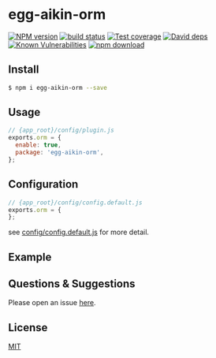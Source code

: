 # egg-aikin-orm

[![NPM version][npm-image]][npm-url]
[![build status][travis-image]][travis-url]
[![Test coverage][codecov-image]][codecov-url]
[![David deps][david-image]][david-url]
[![Known Vulnerabilities][snyk-image]][snyk-url]
[![npm download][download-image]][download-url]

[npm-image]: https://img.shields.io/npm/v/egg-aikin-orm.svg?style=flat-square
[npm-url]: https://npmjs.org/package/egg-aikin-orm
[travis-image]: https://img.shields.io/travis/eggjs/egg-aikin-orm.svg?style=flat-square
[travis-url]: https://travis-ci.org/eggjs/egg-aikin-orm
[codecov-image]: https://img.shields.io/codecov/c/github/eggjs/egg-aikin-orm.svg?style=flat-square
[codecov-url]: https://codecov.io/github/eggjs/egg-aikin-orm?branch=master
[david-image]: https://img.shields.io/david/eggjs/egg-aikin-orm.svg?style=flat-square
[david-url]: https://david-dm.org/eggjs/egg-aikin-orm
[snyk-image]: https://snyk.io/test/npm/egg-aikin-orm/badge.svg?style=flat-square
[snyk-url]: https://snyk.io/test/npm/egg-aikin-orm
[download-image]: https://img.shields.io/npm/dm/egg-aikin-orm.svg?style=flat-square
[download-url]: https://npmjs.org/package/egg-aikin-orm

<!--
Description here.
-->

## Install

```bash
$ npm i egg-aikin-orm --save
```

## Usage

```js
// {app_root}/config/plugin.js
exports.orm = {
  enable: true,
  package: 'egg-aikin-orm',
};
```

## Configuration

```js
// {app_root}/config/config.default.js
exports.orm = {
};
```

see [config/config.default.js](config/config.default.js) for more detail.

## Example

<!-- example here -->

## Questions & Suggestions

Please open an issue [here](https://github.com/eggjs/egg/issues).

## License

[MIT](LICENSE)
